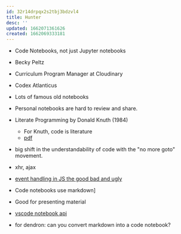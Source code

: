 ```yaml
---
id: 32r14drpqx2s2tbj3bdzvl4
title: Hunter
desc: ''
updated: 1662071361626
created: 1662069333181
---
```


- Code Notebooks, not just Jupyter notebooks
- Becky Peltz
- Curriculum Program Manager at Cloudinary
- Codex Atlanticus
- Lots of famous old notebooks
- Personal notebooks are hard to review and share.

- Literate Programming by Donald Knuth (1984)
    - For Knuth, code is literature
    - [pdf](http://www.literateprogramming.com/knuthweb.pdf)

- big shift in the understandability of code with the "no more goto" movement.
- xhr, ajax
- [event handling in JS the good bad and ugly](https://bmshamsnahid.medium.com/node-js-error-handling-the-good-the-bad-the-ugly-7dbc8bcee683)
- Code notebooks use markdown]
- Good for presenting material

- [vscode notebook api](https://code.visualstudio.com/api/extension-guides/notebook)
- for dendron: can you convert markdown into a code notebook?

